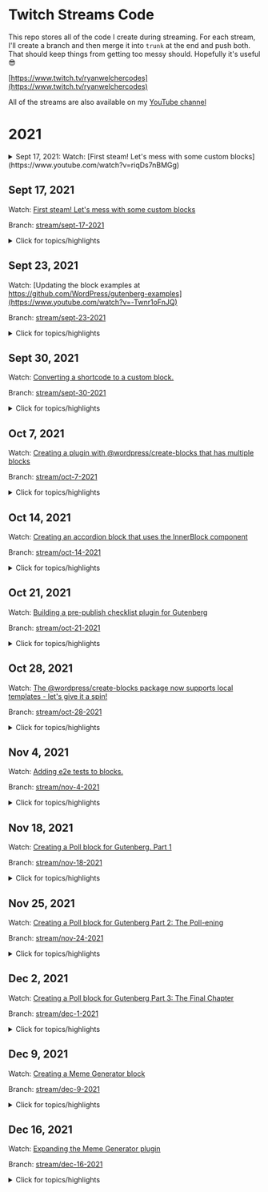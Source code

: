 # Twitch Streams Code
This repo stores all of the code I create during streaming. For each stream, I'll create a branch and then merge it into `trunk` at the end and push both. That should keep things from getting too messy should. Hopefully it's useful 😎

[https://www.twitch.tv/ryanwelchercodes](https://www.twitch.tv/ryanwelchercodes)

All of the streams are also available on my [YouTube channel](https://www.youtube.com/channel/UC_kRIqFHtN8ccB_mTmHyGDg)



# 2021 #
<details>
<summary>Sept 17, 2021: Watch: [First steam! Let's mess with some custom blocks](https://www.youtube.com/watch?v=riqDs7nBMGg)</summary>


Watch: [First steam! Let's mess with some custom blocks](https://www.youtube.com/watch?v=riqDs7nBMGg)

Branch: [stream/sept-17-2021](https://github.com/ryanwelcher/twitch/tree/stream/sept-17-2021)

<details>
<summary>Click for topics/highlights</summary>

* We talked about creating blocks from scratch using [`@wordpress/scripts`](https://developer.wordpress.org/block-editor/reference-guides/packages/packages-scripts/)
* Demonstrated the differences between Dynamic and Static blocks
* Showed how to save attributes in a block.
* Used the [`@wordpress/create-block](https://developer.wordpress.org/block-editor/reference-guides/packages/packages-create-block/) package to scaffold a new block. 🔥🔥🔥🔥
* Talked about using how to get multiple blocks in a plugin ( code was never completed)
* Audio issues 😞
* Ryan not able to type while people watch ( recurring theme...)
* Worked with `getEntityRecords`, `isResolving`, and `invalidateResolver` to display posts in the Block Editor. Inspired by [this blog post](https://ryanwelcher.com/2021/08/requesting-data-in-gutenberg-with-getentityrecords/).
</details>
</details>

## Sept 17, 2021
Watch: [First steam! Let's mess with some custom blocks](https://www.youtube.com/watch?v=riqDs7nBMGg)

Branch: [stream/sept-17-2021](https://github.com/ryanwelcher/twitch/tree/stream/sept-17-2021)


<details>
<summary>Click for topics/highlights</summary>

* We talked about creating blocks from scratch using [`@wordpress/scripts`](https://developer.wordpress.org/block-editor/reference-guides/packages/packages-scripts/)
* Demonstrated the differences between Dynamic and Static blocks
* Showed how to save attributes in a block.
* Used the [`@wordpress/create-block](https://developer.wordpress.org/block-editor/reference-guides/packages/packages-create-block/) package to scaffold a new block. 🔥🔥🔥🔥
* Talked about using how to get multiple blocks in a plugin ( code was never completed)
* Audio issues 😞
* Ryan not able to type while people watch ( recurring theme...)
* Worked with `getEntityRecords`, `isResolving`, and `invalidateResolver` to display posts in the Block Editor. Inspired by [this blog post](https://ryanwelcher.com/2021/08/requesting-data-in-gutenberg-with-getentityrecords/).
</details>

## Sept 23, 2021

Watch: [Updating the block examples at https://github.com/WordPress/gutenberg-examples](https://www.youtube.com/watch?v=-Twnr1oFnJQ)

Branch: [stream/sept-23-2021](https://github.com/ryanwelcher/twitch/tree/stream/sept-23-2021)

<details>
<summary>Click for topics/highlights</summary>

* No code in this repos, as we updated some of the blocks in the [Gutenberg Examples](https://github.com/WordPress/gutenberg-examples) repo.
* Discussed that if a block isn't using [`@wordpress/scripts`](https://developer.wordpress.org/block-editor/reference-guides/packages/packages-scripts/) for a build process, that we need to manually add the `index.asset.php` file.
* Figured out how the useBlockProps hook worked when passing items. Thanks to everyone who helped on that one!
</details>

## Sept 30, 2021

Watch: [Converting a shortcode to a custom block.](https://www.youtube.com/watch?v=mVuGLI9kbcc)

Branch: [stream/sept-30-2021](https://github.com/ryanwelcher/twitch/tree/stream/sept-30-2021)
<details>
<summary>Click for topics/highlights</summary>

* Talked about custom entry points when using `@wordpress/scripts`
* Converted a shortcode to a custom block.
* Learned that Transforms are very confusing and the docs aren't that helpful.
* Ryan's first day with JS `for` loops and React 🤦‍♂️
</details>

## Oct 7, 2021

Watch: [Creating a plugin with @wordpress/create-blocks that has multiple blocks](https://www.youtube.com/watch?v=lwXXckW3dT0)

Branch: [stream/oct-7-2021](https://github.com/ryanwelcher/twitch/tree/stream/oct-7-2021)
<details>
<summary>Click for topics/highlights</summary>

* Used the @wordpress/create-block package to scaffold a new plugin with a single block.
* Restructured the plugin to allow for registering multiple blocks.
* Added a custom `webpack.config.js` to set up one entry point per block.
* Demo'd a custom template that uses the same structure: `npx @wordpress/create-block --template @ryanwelcher/multiple-blocks-template`.
* https://www.npmjs.com/package/@ryanwelcher/multiple-blocks-template
</details>

## Oct 14, 2021

Watch: [Creating an accordion block that uses the InnerBlock component](https://www.youtube.com/watch?v=ZjYgdf6RKPU)

Branch: [stream/oct-14-2021](https://github.com/ryanwelcher/twitch/tree/stream/oct-14-2021)
<details>
<summary>Click for topics/highlights</summary>

* Used the @wordpress/create-block along with the my `@ryanwelcher/multiple-blocks-template` to setup the plugin.
</details>

## Oct 21, 2021

Watch: [Building a pre-publish checklist plugin for Gutenberg](https://www.youtube.com/watch?v=ZHmiI1p26Vc)

Branch: [stream/oct-21-2021](https://github.com/ryanwelcher/twitch/tree/stream/oct-21-2021)
<details>
<summary>Click for topics/highlights</summary>

* Inspired by [this WordPress Stack Exchange question](https://wordpress.stackexchange.com/questions/339138/add-pre-publish-conditions-to-the-block-editor/) and [this article by Rich Tabor](https://richtabor.com/gutenberg-publishing-checklist/)
* Introduced [registerPlugin](https://developer.wordpress.org/block-editor/reference-guides/packages/packages-plugins/) and some of the [slots available in Gutenberg](https://developer.wordpress.org/block-editor/reference-guides/slotfills/).
* Learned how to disabled the Publish button
* Added requirements for word count, having a featured image, and having at least one category selected that is not Uncategorized

</details>

## Oct 28, 2021

Watch: [The @wordpress/create-blocks package now supports local templates - let's give it a spin!](https://www.youtube.com/watch?v=aH2KK-6kKCM)

Branch: [stream/oct-28-2021](https://github.com/ryanwelcher/twitch/tree/stream/oct-28-2021)
<details>
<summary>Click for topics/highlights</summary>

* Discussed new feature in `@wordpress/create-block` that allows using local directories for templates.
* Created custom template to build out additional blocks.
* Showed how the $scheme property in block.json is 🔥🔥🔥
* Linked to great article by Marcus Kazmierczak on how to [create your own custom template](https://mkaz.blog/wordpress/make-your-own-create-block-templates/)

</details>


## Nov 4, 2021

Watch: [Adding e2e tests to blocks.](https://www.youtube.com/watch?v=pI1hGE3IFqc)

Branch: [stream/nov-4-2021](https://github.com/ryanwelcher/twitch/tree/stream/nov-4-2021)
<details>
<summary>Click for topics/highlights</summary>

* Discussed how the `@wordpress/scripts` package contains the e2e testing tools
* Discussed how we also need `@wordpress/env` to run them.
* Created a basic e2e test suite to test if the block was inserted and that the content was correct
* Discussed using snapshots and the difference between `toMatchSnapshot` and `toMatchInlineSnapshot`
* Discussed how to pre-populate the test database with content using npm [`pre` commands](https://docs.npmjs.com/cli/v7/using-npm/scripts) and the [`wp-env run` command](https://developer.wordpress.org/block-editor/reference-guides/packages/packages-env/#wp-env-run-container-command)
* Created a test to ensure that the block saved test input by the user as the `message` attribute.
</details>


## Nov 18, 2021

Watch: [Creating a Poll block for Gutenberg. Part 1](https://www.youtube.com/watch?v=G6sxo9tpRvA)

Branch: [stream/nov-18-2021](https://github.com/ryanwelcher/twitch/tree/stream/nov-18-2021)
<details>
<summary>Click for topics/highlights</summary>

* Started the Poll block using an external React library ( Google Charts) to display the content.
</details>

## Nov 25, 2021

Watch: [Creating a Poll block for Gutenberg Part 2: The Poll-ening](https://www.youtube.com/watch?v=Tu3QPaJOS7I)

Branch: [stream/nov-24-2021](https://github.com/ryanwelcher/twitch/tree/stream/nov-24-2021)
<details>
<summary>Click for topics/highlights</summary>

* Decided that I hated the approach from the last stream and moved to using InnerBlocks.
* Used block context to pass the color from the main Poll block to the child Poll Item block.
* CSS hates me and I have removed it from my Christmas card list.
</details>

## Dec 2, 2021

Watch: [Creating a Poll block for Gutenberg Part 3: The Final Chapter](https://www.youtube.com/watch?v=4bfxzdVVm1o)

Branch: [stream/dec-1-2021](https://github.com/ryanwelcher/twitch/tree/stream/dec-1-2021)
<details>
<summary>Click for topics/highlights</summary>

* Finished the Poll Block
* Wrote the JavaScript to allow the voting and display to happen
* Used `getThemeSupports()` to retrieve the color palette.
* I learned about `mix-blend-mode` and LOVE IT. @props to floridaCoderMan 🔥🔥🔥🔥
</details>


## Dec 9, 2021

Watch: [Creating a Meme Generator block](https://www.youtube.com/watch?v=9bE3J64brps)

Branch: [stream/dec-9-2021](https://github.com/ryanwelcher/twitch/tree/stream/dec-9-2021)
<details>
<summary>Click for topics/highlights</summary>

* Worked with the `@wordpress/create-block` package
* Used the useEffect hook to retrieve meme data from an external API and stored it using useState
* Leveraged the `supports` object in block.json to introduce color and font controls.
* Leverage the `BlockControls` component to add a custom button to the block toolbar.
</details>

## Dec 16, 2021

Watch: [Expanding the Meme Generator plugin](https://www.youtube.com/watch?v=fTT_ZIpU-Fk)

Branch: [stream/dec-16-2021](https://github.com/ryanwelcher/twitch/tree/stream/dec-16-2021)
<details>
<summary>Click for topics/highlights</summary>

* Added `TabPanel` to the existing `Placeholder` component to be able to choose being images provided by the API or from the Media Library
* Added the ability to upload and use an image from the Media Library using the `MediaUpload` and `MediaUploadCheck` components.
* Display the images that are associated with the current post in the same way we're showing the API images.
* Talked about some great ways to get started with contributing to WordPress
* Happy Holidays!
</details>
